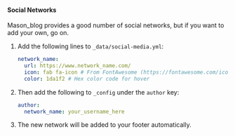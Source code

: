 #### Social Networks

Mason_blog provides a good number of social networks, but if you want to add your own, go on.

1. Add the following lines to `_data/social-media.yml`:

   ```yaml
   network_name:
     url: https://www.network_name.com/
     icon: fab fa-icon # From FontAwesome (https://fontawesome.com/icons)
     color: 1da1f2 # Hex color code for hover
   ```

1. Then add the following to `_config` under the `author` key:

   ```yaml
   author:
     network_name: your_username_here
   ```

1. The new network will be added to your footer automatically.
